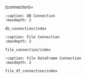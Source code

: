 (connection)=

```{toctree}
:caption: DB Connection
:maxdepth: 2

db_connection/index
```

```{toctree}
:caption: File Connection
:maxdepth: 2

file_connection/index
```

```{toctree}
:caption: File DataFrame Connection
:maxdepth: 2

file_df_connection/index
```
